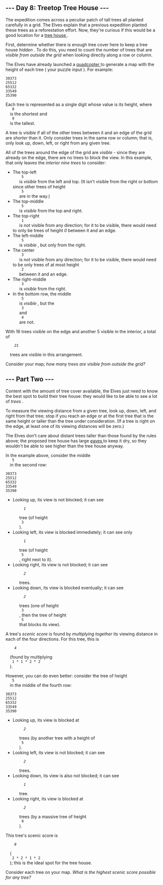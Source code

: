 <article class="day-desc">
 <h2>
  --- Day 8: Treetop Tree House ---
 </h2>
 <p>
  The expedition comes across a peculiar patch of tall trees all planted carefully in a grid. The Elves explain that a previous expedition planted these trees as a reforestation effort. Now, they're curious if this would be a good location for a
  <a href="https://en.wikipedia.org/wiki/Tree_house" target="_blank">
   tree house
  </a>
  .
 </p>
 <p>
  First, determine whether there is enough tree cover here to keep a tree house
  <em>
   hidden
  </em>
  . To do this, you need to count the number of trees that are
  <em>
   visible from outside the grid
  </em>
  when looking directly along a row or column.
 </p>
 <p>
  The Elves have already launched a
  <a href="https://en.wikipedia.org/wiki/Quadcopter" target="_blank">
   quadcopter
  </a>
  to generate a map with the height of each tree (
  <span title="The Elves have already launched a quadcopter (your puzzle input).">
   your puzzle input
  </span>
  ). For example:
 </p>
 <pre><code>30373
25512
65332
33549
35390
</code></pre>
 <p>
  Each tree is represented as a single digit whose value is its height, where
  <code>
   0
  </code>
  is the shortest and
  <code>
   9
  </code>
  is the tallest.
 </p>
 <p>
  A tree is
  <em>
   visible
  </em>
  if all of the other trees between it and an edge of the grid are
  <em>
   shorter
  </em>
  than it. Only consider trees in the same row or column; that is, only look up, down, left, or right from any given tree.
 </p>
 <p>
  All of the trees around the edge of the grid are
  <em>
   visible
  </em>
  - since they are already on the edge, there are no trees to block the view. In this example, that only leaves the
  <em>
   interior nine trees
  </em>
  to consider:
 </p>
 <ul>
  <li>
   The top-left
   <code>
    5
   </code>
   is
   <em>
    visible
   </em>
   from the left and top. (It isn't visible from the right or bottom since other trees of height
   <code>
    5
   </code>
   are in the way.)
  </li>
  <li>
   The top-middle
   <code>
    5
   </code>
   is
   <em>
    visible
   </em>
   from the top and right.
  </li>
  <li>
   The top-right
   <code>
    1
   </code>
   is not visible from any direction; for it to be visible, there would need to only be trees of height
   <em>
    0
   </em>
   between it and an edge.
  </li>
  <li>
   The left-middle
   <code>
    5
   </code>
   is
   <em>
    visible
   </em>
   , but only from the right.
  </li>
  <li>
   The center
   <code>
    3
   </code>
   is not visible from any direction; for it to be visible, there would need to be only trees of at most height
   <code>
    2
   </code>
   between it and an edge.
  </li>
  <li>
   The right-middle
   <code>
    3
   </code>
   is
   <em>
    visible
   </em>
   from the right.
  </li>
  <li>
   In the bottom row, the middle
   <code>
    5
   </code>
   is
   <em>
    visible
   </em>
   , but the
   <code>
    3
   </code>
   and
   <code>
    4
   </code>
   are not.
  </li>
 </ul>
 <p>
  With 16 trees visible on the edge and another 5 visible in the interior, a total of
  <code>
   <em>
    21
   </em>
  </code>
  trees are visible in this arrangement.
 </p>
 <p>
  Consider your map;
  <em>
   how many trees are visible from outside the grid?
  </em>
 </p>
</article>
<article class="day-desc">
 <h2 id="part2">
  --- Part Two ---
 </h2>
 <p>
  Content with the amount of tree cover available, the Elves just need to know the best spot to build their tree house: they would like to be able to see a lot of
  <em>
   trees
  </em>
  .
 </p>
 <p>
  To measure the viewing distance from a given tree, look up, down, left, and right from that tree; stop if you reach an edge or at the first tree that is the same height or taller than the tree under consideration. (If a tree is right on the edge, at least one of its viewing distances will be zero.)
 </p>
 <p>
  The Elves don't care about distant trees taller than those found by the rules above; the proposed tree house has large
  <a href="https://en.wikipedia.org/wiki/Eaves" target="_blank">
   eaves
  </a>
  to keep it dry, so they wouldn't be able to see higher than the tree house anyway.
 </p>
 <p>
  In the example above, consider the middle
  <code>
   5
  </code>
  in the second row:
 </p>
 <pre><code>30373
25<em>5</em>12
65332
33549
35390
</code></pre>
 <ul>
  <li>
   Looking up, its view is not blocked; it can see
   <code>
    <em>
     1
    </em>
   </code>
   tree (of height
   <code>
    3
   </code>
   ).
  </li>
  <li>
   Looking left, its view is blocked immediately; it can see only
   <code>
    <em>
     1
    </em>
   </code>
   tree (of height
   <code>
    5
   </code>
   , right next to it).
  </li>
  <li>
   Looking right, its view is not blocked; it can see
   <code>
    <em>
     2
    </em>
   </code>
   trees.
  </li>
  <li>
   Looking down, its view is blocked eventually; it can see
   <code>
    <em>
     2
    </em>
   </code>
   trees (one of height
   <code>
    3
   </code>
   , then the tree of height
   <code>
    5
   </code>
   that blocks its view).
  </li>
 </ul>
 <p>
  A tree's
  <em>
   scenic score
  </em>
  is found by
  <em>
   multiplying together
  </em>
  its viewing distance in each of the four directions. For this tree, this is
  <code>
   <em>
    4
   </em>
  </code>
  (found by multiplying
  <code>
   1 * 1 * 2 * 2
  </code>
  ).
 </p>
 <p>
  However, you can do even better: consider the tree of height
  <code>
   5
  </code>
  in the middle of the fourth row:
 </p>
 <pre><code>30373
25512
65332
33<em>5</em>49
35390
</code></pre>
 <ul>
  <li>
   Looking up, its view is blocked at
   <code>
    <em>
     2
    </em>
   </code>
   trees (by another tree with a height of
   <code>
    5
   </code>
   ).
  </li>
  <li>
   Looking left, its view is not blocked; it can see
   <code>
    <em>
     2
    </em>
   </code>
   trees.
  </li>
  <li>
   Looking down, its view is also not blocked; it can see
   <code>
    <em>
     1
    </em>
   </code>
   tree.
  </li>
  <li>
   Looking right, its view is blocked at
   <code>
    <em>
     2
    </em>
   </code>
   trees (by a massive tree of height
   <code>
    9
   </code>
   ).
  </li>
 </ul>
 <p>
  This tree's scenic score is
  <code>
   <em>
    8
   </em>
  </code>
  (
  <code>
   2 * 2 * 1 * 2
  </code>
  ); this is the ideal spot for the tree house.
 </p>
 <p>
  Consider each tree on your map.
  <em>
   What is the highest scenic score possible for any tree?
  </em>
 </p>
</article>
